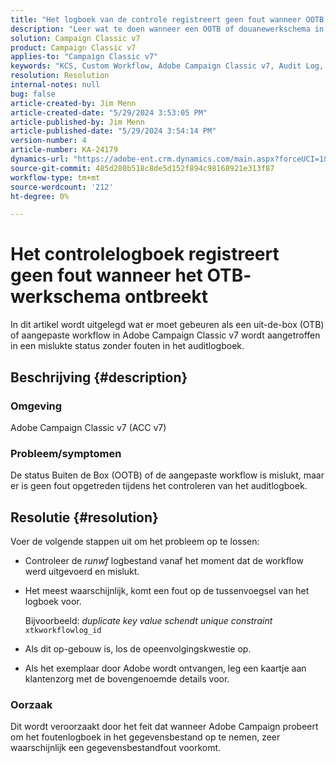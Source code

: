 ```yaml
---
title: "Het logboek van de controle registreert geen fout wanneer OOTB werkschema ontbreekt"
description: "Leer wat te doen wanneer een OOTB of douanewerkschema in Adobe Campaign Classic ontbreekt, maar geen fouten worden gevonden in het controlelogboek."
solution: Campaign Classic v7
product: Campaign Classic v7
applies-to: "Campaign Classic v7"
keywords: "KCS, Custom Workflow, Adobe Campaign Classic v7, Audit Log, OOTB workflow, ACC v7"
resolution: Resolution
internal-notes: null
bug: false
article-created-by: Jim Menn
article-created-date: "5/29/2024 3:53:05 PM"
article-published-by: Jim Menn
article-published-date: "5/29/2024 3:54:14 PM"
version-number: 4
article-number: KA-24179
dynamics-url: "https://adobe-ent.crm.dynamics.com/main.aspx?forceUCI=1&pagetype=entityrecord&etn=knowledgearticle&id=52e8a186-d31d-ef11-840b-6045bd006268"
source-git-commit: 485d280b518c8de5d152f894c98168921e313f87
workflow-type: tm+mt
source-wordcount: '212'
ht-degree: 0%

---
```


# Het controlelogboek registreert geen fout wanneer het OTB- werkschema ontbreekt


In dit artikel wordt uitgelegd wat er moet gebeuren als een uit-de-box (OTB) of aangepaste workflow in Adobe Campaign Classic v7 wordt aangetroffen in een mislukte status zonder fouten in het auditlogboek.

## Beschrijving {#description}


### <b>Omgeving</b>

Adobe Campaign Classic v7 (ACC v7)

### <b>Probleem/symptomen</b>

De status Buiten de Box (OOTB) of de aangepaste workflow is mislukt, maar er is geen fout opgetreden tijdens het controleren van het auditlogboek.


## Resolutie {#resolution}


Voer de volgende stappen uit om het probleem op te lossen:

- Controleer de *runwf* logbestand vanaf het moment dat de workflow werd uitgevoerd en mislukt.
- Het meest waarschijnlijk, komt een fout op de tussenvoegsel van het logboek voor.

  Bijvoorbeeld: *duplicate key value schendt unique constraint* `xtkworkflowlog_id`
- Als dit op-gebouw is, los de opeenvolgingskwestie op.
- Als het exemplaar door Adobe wordt ontvangen, leg een kaartje aan klantenzorg met de bovengenoemde details voor.


### <b>Oorzaak</b>

Dit wordt veroorzaakt door het feit dat wanneer Adobe Campaign probeert om het foutenlogboek in het gegevensbestand op te nemen, zeer waarschijnlijk een gegevensbestandfout voorkomt.
